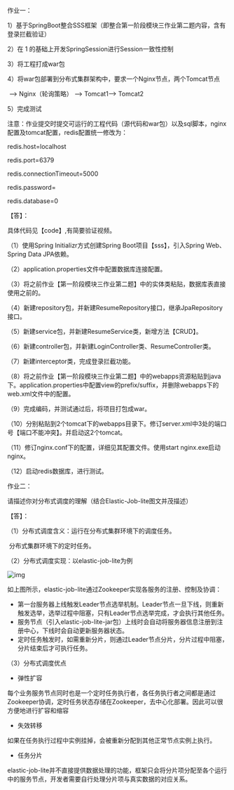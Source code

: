 作业一：

1）基于SpringBoot整合SSS框架（即整合第一阶段模块三作业第二题内容，含有登录拦截验证）

2）在 1 的基础上开发SpringSession进行Session一致性控制

3）将工程打成war包

4）将war包部署到分布式集群架构中，要求一个Nginx节点，两个Tomcat节点

​    —> Nginx（轮询策略） —> Tomcat1—> Tomcat2

5）完成测试

注意：作业提交时提交可运行的工程代码（源代码和war包）以及sql脚本，nginx配置及tomcat配置，redis配置统一修改为：

redis.host=localhost

redis.port=6379

redis.connectionTimeout=5000

redis.password=

redis.database=0



【答】：

具体代码见【code】,有简要验证视频。

（1）使用Spring Initializr方式创建Spring Boot项目【sss】，引入Spring Web、Spring Data JPA依赖。

（2）application.properties文件中配置数据库连接配置。

（3）将之前作业【第一阶段模块三作业第二题】中的实体类粘贴，数据库表直接使用之前的。

（4）新建repository包，并新建ResumeRepository接口，继承JpaRepository接口。

（5）新建service包，并新建ResumeService类，新增方法【CRUD】。

（6）新建controller包，并新建LoginController类、ResumeController类。

（7）新建interceptor类，完成登录拦截功能。

（8）将之前作业【第一阶段模块三作业第二题】中的webapps资源粘贴到java下。application.properties中配置view的prefix/suffix，并删除webapps下的web.xml文件中的配置。

（9）完成编码，并测试通过后，将项目打包成war。

（10）分别粘贴到2个tomcat下的webapps目录下。修订server.xml中3处的端口号【端口不能冲突】。并启动这2个tomcat。

（11）修订nginx.conf下的配置，详细见其配置文件。使用start nginx.exe启动nginx。

（12）启动redis数据库，进行测试。



作业二：

请描述你对分布式调度的理解（结合Elastic-Job-lite图文并茂描述）

【答】：

（1）分布式调度含义：运行在分布式集群环境下的调度任务。

​                                         分布式集群环境下的定时任务。

（2）分布式调度实现：以elastic-job-lite为例

![img](file:///C:\Users\MRE8F6~1.CHE\AppData\Local\Temp\msohtmlclip1\01\clip_image002.png)

如上图所示，elastic-job-lite通过Zookeeper实现各服务的注册、控制及协调：

- 第一台服务器上线触发Leader节点选举机制。Leader节点一旦下线，则重新触发选举，选举过程中阻塞，只有Leader节点选举完成，才会执行其他任务。
- 服务节点（引入elastic-job-lite-jar包）上线时会自动将服务器信息注册到注册中心，下线时会自动更新服务器状态。
- 定时任务触发时，如需重新分片，则通过Leader节点分片，分片过程中阻塞，分片结束后才可执行任务。

（3）分布式调度优点

- 弹性扩容

每个业务服务节点同时也是一个定时任务执行者，各任务执行者之间都是通过Zookeeper协调，定时任务状态存储在Zookeeper，去中心化部署。因此可以很方便地进行扩容和缩容

- 失效转移

如果在任务执行过程中实例挂掉，会被重新分配到其他正常节点实例上执行。

- 任务分片

elastic-job-lite并不直接提供数据处理的功能，框架只会将分片项分配至各个运行中的服务节点，开发者需要自行处理分片项与真实数据的对应关系。

